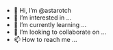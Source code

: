 - 👋 Hi, I’m @astarotch
- 👀 I’m interested in ...
- 🌱 I’m currently learning ...
- 💞️ I’m looking to collaborate on ...
- 📫 How to reach me ...

<!---
astarotch/astarotch is a ✨ special ✨ repository because its `README.md` (this file) appears on your GitHub profile.
You can click the Preview link to take a look at your changes.
--->
